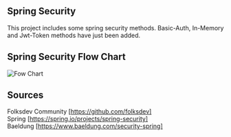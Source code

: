 ## Spring Security 
This project includes some spring security methods. Basic-Auth, In-Memory and Jwt-Token methods have just been added.  
## Spring Security Flow Chart

![Fow Chart](https://r.resimlink.com/CvTJhan.png)





## Sources

Folksdev Community [https://github.com/folksdev]  
Spring [https://spring.io/projects/spring-security]  
Baeldung [https://www.baeldung.com/security-spring]
